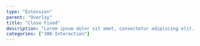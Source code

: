 ```yaml
---
type: "Extension"
parent: "Overlay"
title: "Close Fixed"
description: "Lorem ipsum dolor sit amet, consectetur adipiscing elit. Nunc tempus laoreet leo sit amet iaculis."
categories: ["300-Interaction"]
---
```


<demo>
  <demovanilla src="inline/extension/overlay/close-fixed">
  </demovanilla>
</demo>

